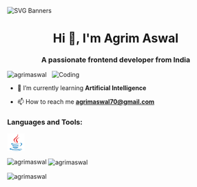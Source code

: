 ![SVG Banners](https://camo.githubusercontent.com/c8626937d147ba7805f0989930848b2065807daae2202356d7201a9246c30b51/68747470733a2f2f6d69722d73332d63646e2d63662e626568616e63652e6e65742f70726f6a6563745f6d6f64756c65732f66732f3831626234623136353638343031392e363430623630333864313333652e676966)



<h1 align="center">Hi 👋, I'm Agrim Aswal</h1>
<h3 align="center">A passionate frontend developer from India</h3>
<img align="right" alt="Coding" width="400" src="https://media.tenor.com/-UygBh3nnfEAAAAC/coding.gif">

<p align="left"> <img src="https://komarev.com/ghpvc/?username=agrimaswal&label=Profile%20views&color=0e75b6&style=flat" alt="agrimaswal" /> </p>


- 🌱 I’m currently learning **Artificial Intelligence**

- 📫 How to reach me **agrimaswal70@gmail.com**




<h3 align="left">Languages and Tools:</h3>
<p align="left"> <a href="https://www.java.com" target="_blank" rel="noreferrer"> <img src="https://raw.githubusercontent.com/devicons/devicon/master/icons/java/java-original.svg" alt="java" width="40" height="40"/> </a> </p>

<p><img align="left" src="https://github-readme-stats.vercel.app/api/top-langs?username=agrimaswal&show_icons=true&locale=en&layout=compact" alt="agrimaswal" /></p>

<p>&nbsp;<img align="center" src="https://github-readme-stats.vercel.app/api?username=agrimaswal&show_icons=true&locale=en" alt="agrimaswal" /></p>

<p><img align="center" src="https://github-readme-streak-stats.herokuapp.com/?user=agrimaswal&" alt="agrimaswal" /></p>
